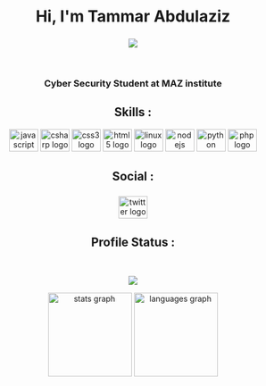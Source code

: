 
<h1 align="center">Hi, I'm Tammar Abdulaziz</h1>

###

<p align="center">
<img src="https://raw.githubusercontent.com/TBAx00/TBAx00/main/icons/snake/github-contribution-grid-snake.svg">
</p>
<br/>

###

<h3 align="center">Cyber Security Student at MAZ institute</h3>

###
<h2 align="center">Skills :</h2>
<div align="center">
  <img src="https://cdn.jsdelivr.net/gh/devicons/devicon/icons/javascript/javascript-original.svg" height="40" width="52" alt="javascript logo"  />
  <img src="https://cdn.jsdelivr.net/gh/devicons/devicon/icons/csharp/csharp-original.svg" height="40" width="52" alt="csharp logo"  />
  <img src="https://cdn.jsdelivr.net/gh/devicons/devicon/icons/css3/css3-original.svg" height="40" width="52" alt="css3 logo"  />
  <img src="https://cdn.jsdelivr.net/gh/devicons/devicon/icons/html5/html5-original.svg" height="40" width="52" alt="html5 logo"  />
  <img src="https://cdn.jsdelivr.net/gh/devicons/devicon/icons/linux/linux-original.svg" height="40" width="52" alt="linux logo"  />
  <img src="https://cdn.jsdelivr.net/gh/devicons/devicon/icons/nodejs/nodejs-original.svg" height="40" width="52" alt="nodejs logo"  />
  <img src="https://cdn.jsdelivr.net/gh/devicons/devicon/icons/python/python-original.svg" height="40" width="52" alt="python logo"  />
  <img src="https://cdn.jsdelivr.net/gh/devicons/devicon/icons/php/php-original.svg" height="40" width="52" alt="php logo"  />
</div>

<h2 align="center">Social :</h2>

###

<div align="center">
  <a href="https://twitter.com/TA2Sec" target="_blank">
    <img src="https://raw.githubusercontent.com/TBAx00/TBAx00/main/icons/twitter/default.svg" width="52" height="40" alt="twitter logo"  />
  </a>
</div>

###

<h2 align="center">Profile Status :</h2><br>
<p align="center">
<img src="https://komarev.com/ghpvc/?username=TBAx00&style=flat-square&color=lightgrey">
</p>
<div align="center">
  <img src="https://github-readme-stats.vercel.app/api?username=TBAx00&hide_title=false&hide_rank=false&show_icons=true&include_all_commits=true&count_private=true&disable_animations=false&theme=dark&locale=en&hide_border=false&order=1&custom_title=TBA" height="150" alt="stats graph" />
  <img src="https://github-readme-stats.vercel.app/api/top-langs?username=TBAx00&locale=en&hide_title=false&layout=compact&card_width=320&langs_count=5&theme=dark&hide_border=false&order=2" height="150" alt="languages graph"  />
</div>

###
